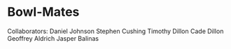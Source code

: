 # Bowl-Mates

Collaborators:
Daniel Johnson
Stephen Cushing
Timothy Dillon
Cade Dillon
Geoffrey Aldrich
Jasper Balinas